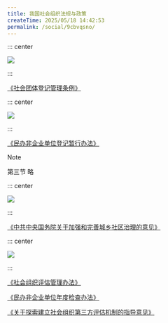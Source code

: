 ```yaml
---
title: 我国社会组织法规与政策
createTime: 2025/05/18 14:42:53
permalink: /social/9cbvqsno/
---
```

::: center

![](/number/3-1.png)

:::

[《社会团体登记管理条例》](https://law.iglooblog.top/council/4.3.html)

::: center

![](/number/3-2.png)

:::

[《民办非企业单位登记暂行办法》](https://law.iglooblog.top/department/2.2.1.html)

> [!note]
>
> 第三节 略

::: center

![](/number/3-4.png)

:::

[《中共中央国务院关于加强和完善城乡社区治理的意见》](https://law.iglooblog.top/policy/4.3.html)

::: center

![](/number/3-5.png)

:::

[《社会组织评估管理办法》](https://law.iglooblog.top/department/2.2.3.html)

[《民办非企业单位年度检查办法》](https://law.iglooblog.top/department/2.2.2.html)

[《关于探索建立社会组织第三方评估机制的指导意见》](https://law.iglooblog.top/policy/5.1.html)